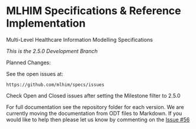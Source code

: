 MLHIM Specifications & Reference Implementation
===============================================

Multi-Level Healthcare Information Modelling Specifications

*This is the 2.5.0 Development Branch*

Planned Changes:

See the open issues at:

    
    https://github.com/mlhim/specs/issues

Check Open and Closed issues after setting the Milestone filter to 2.5.0

For full documentation see the repository folder for each version.
We are currently moving the documentation from ODT files to Markdown.
If you would like to help then please let us know by commenting on the [Issue #56](https://github.com/mlhim/specs/issues/56)



    